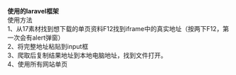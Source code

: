 **使用的laravel框架**   
使用方法  
1、从17素材找到想下载的单页资料F12找到iframe中的真实地址（按两下F12，第一次会有alert弹窗）  
2、将完整地址粘贴到input框  
3、爬取后复制结果地址到本地电脑地址，找到文件打开。  
4、使用所有网站单页